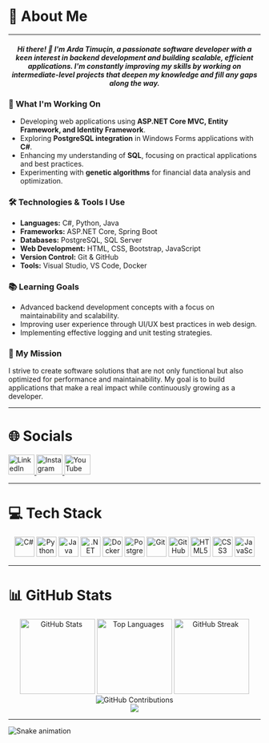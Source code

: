 <h1 align="left">💫 About Me</h1>

---

<h5 align="center">
Hi there! 👋 I'm <b>Arda Timuçin</b>, a passionate software developer with a keen interest in backend development and building scalable, efficient applications. I'm constantly improving my skills by working on intermediate-level projects that deepen my knowledge and fill any gaps along the way.
</h5>

### 🚀 What I'm Working On

- Developing web applications using **ASP.NET Core MVC, Entity Framework, and Identity Framework**.
- Exploring **PostgreSQL integration** in Windows Forms applications with **C#**.
- Enhancing my understanding of **SQL**, focusing on practical applications and best practices.
- Experimenting with **genetic algorithms** for financial data analysis and optimization.

### 🛠️ Technologies & Tools I Use

- **Languages:** C#, Python, Java  
- **Frameworks:** ASP.NET Core, Spring Boot  
- **Databases:** PostgreSQL, SQL Server  
- **Web Development:** HTML, CSS, Bootstrap, JavaScript  
- **Version Control:** Git & GitHub  
- **Tools:** Visual Studio, VS Code, Docker  

### 📚 Learning Goals

- Advanced backend development concepts with a focus on maintainability and scalability.
- Improving user experience through UI/UX best practices in web design.
- Implementing effective logging and unit testing strategies.

### 🎯 My Mission

I strive to create software solutions that are not only functional but also optimized for performance and maintainability. My goal is to build applications that make a real impact while continuously growing as a developer.

---

<h1 align="left">🌐 Socials</h1>

<div align="left">
  <a href="https://www.linkedin.com/in/arda-timucin-acar/" target="_blank">
    <img src="https://raw.githubusercontent.com/maurodesouza/profile-readme-generator/master/src/assets/icons/social/linkedin/default.svg" width="52" height="40" alt="LinkedIn" />
  </a>
  <a href="https://www.instagram.com/ardatmcnacar/" target="_blank">
    <img src="https://raw.githubusercontent.com/maurodesouza/profile-readme-generator/master/src/assets/icons/social/instagram/default.svg" width="52" height="40" alt="Instagram" />
  </a>
  <a href="https://www.youtube.com/@ardatmcnacar" target="_blank">
    <img src="https://raw.githubusercontent.com/maurodesouza/profile-readme-generator/master/src/assets/icons/social/youtube/default.svg" width="52" height="40" alt="YouTube" />
  </a>
</div>

---

<h1 align="left">💻 Tech Stack</h1>

<div align="center">
  <img src="https://cdn.jsdelivr.net/gh/devicons/devicon/icons/csharp/csharp-original.svg" height="40" alt="C#" />
  <img src="https://cdn.jsdelivr.net/gh/devicons/devicon/icons/python/python-original.svg" height="40" alt="Python" />
  <img src="https://cdn.jsdelivr.net/gh/devicons/devicon/icons/java/java-original.svg" height="40" alt="Java" />
  <img src="https://cdn.jsdelivr.net/gh/devicons/devicon/icons/dot-net/dot-net-original.svg" height="40" alt=".NET" />
  <img src="https://cdn.jsdelivr.net/gh/devicons/devicon/icons/docker/docker-original.svg" height="40" alt="Docker" />
  <img src="https://cdn.jsdelivr.net/gh/devicons/devicon/icons/postgresql/postgresql-original.svg" height="40" alt="PostgreSQL" />
  <img src="https://cdn.jsdelivr.net/gh/devicons/devicon/icons/git/git-original.svg" height="40" alt="Git" />
  <img src="https://cdn.jsdelivr.net/gh/devicons/devicon/icons/github/github-original.svg" height="40" alt="GitHub" />
  <img src="https://cdn.jsdelivr.net/gh/devicons/devicon/icons/html5/html5-original.svg" height="40" alt="HTML5" />
  <img src="https://cdn.jsdelivr.net/gh/devicons/devicon/icons/css3/css3-original.svg" height="40" alt="CSS3" />
  <img src="https://cdn.jsdelivr.net/gh/devicons/devicon/icons/javascript/javascript-original.svg" height="40" alt="JavaScript" />
</div>

---

<h1 align="left">📊 GitHub Stats</h1>

<div align="center">
  <img src="https://github-readme-stats.vercel.app/api?username=Timujaponya&show_icons=true&theme=midnight-purple&hide_border=true" height="150" alt="GitHub Stats" />
  <img src="https://github-readme-stats.vercel.app/api/top-langs?username=Timujaponya&layout=compact&langs_count=5&theme=midnight-purple&hide_border=true" height="150" alt="Top Languages" />
  <img src="https://streak-stats.demolab.com?user=Timujaponya&theme=midnight-purple&hide_border=true" height="150" alt="GitHub Streak" />
</div>

<div align="center">
  <img src="https://github-contributor-stats.vercel.app/api?username=Timujaponya&limit=5&theme=midnight-purple" alt="GitHub Contributions" />
</div>

<div align="center">
  <img src="https://visitcount.itsvg.in/api?id=Timujaponya&label=Profile%20Views&color=6&icon=5&pretty=true" />
</div>

---

<img src="https://raw.githubusercontent.com/Timujaponya/Timujaponya/output/snake.svg" alt="Snake animation" />
